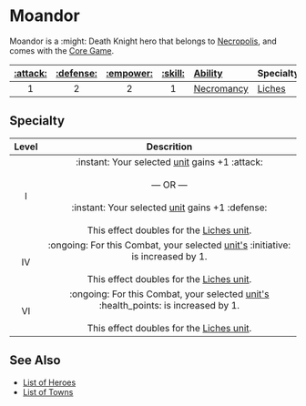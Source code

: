 # Moandor

Moandor is a :might: Death Knight hero that belongs to [Necropolis](../towns/necropolis.md), and comes with the [Core Game](../content.md).

| [:attack:](../statistics/attack.md) | [:defense:](../statistics/defense.md) | [:empower:](../statistics/power.md) | [:skill:](../statistics/knowledge.md) | [Ability](../abilities.md) | Specialty |
| :---: | :---: | :---: | :---: | :--- | :--- |
| 1 | 2 | 2 | 1 | [Necromancy](../abilities/necromancy.md) | [Liches](#specialty) |


## Specialty

| Level | Descrition |
| :---: | :---: |
| Ⅰ | :instant: Your selected [unit](../units.md) gains +1 :attack:<br><br>— OR —<br><br>:instant: Your selected [unit](../units.md) gains +1 :defense:<br><br>This effect doubles for the [Liches unit](../units/liches.md). |
| Ⅳ | :ongoing: For this Combat, your selected [unit's](../units.md) :initiative: is increased by 1.<br><br>This effect doubles for the [Liches unit](../units/liches.md). |
| Ⅵ | :ongoing: For this Combat, your selected [unit's](../units.md) :health_points: is increased by 1.<br><br>This effect doubles for the [Liches unit](../units/liches.md). |


## See Also

- [List of Heroes](../heroes.md)
- [List of Towns](../towns.md)